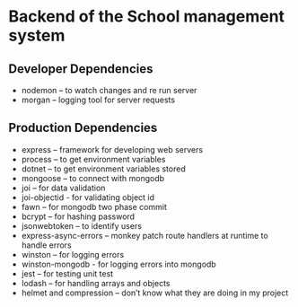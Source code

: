 # Backend of the School management system

## Developer Dependencies

- nodemon – to watch changes and re run server
- morgan – logging tool for server requests

## Production Dependencies

- express – framework for developing web servers
- process – to get environment variables
- dotnet – to get environment variables stored
- mongoose – to connect with mongodb
- joi – for data validation
- joi-objectid - for validating object id
- fawn – for mongodb two phase commit
- bcrypt – for hashing password
- jsonwebtoken – to identify users
- express-async-errors – monkey patch route handlers at runtime to handle errors
- winston – for logging errors
- winston-mongodb - for logging errors into mongodb
- jest – for testing unit test
- lodash – for handling arrays and objects
- helmet and compression – don’t know what they are doing in my project
